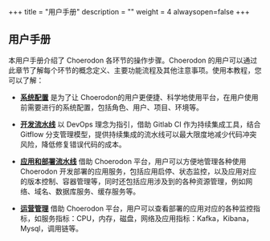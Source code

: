 ﻿+++
title = "用户手册"
description = ""
weight = 4
alwaysopen=false
+++


## 用户手册

本用户手册介绍了 Choerodon 各环节的操作步骤。Choerodon 的用户可以通过此章节了解每个环节的概念定义、主要功能流程及其他注意事项。使用本教程，您可以了解：

- [**系统配置**](../user-guide/system-configuration) 是为了让 Choerodon的用户更便捷、科学地使用平台，在用户使用前需要进行的系统配置，包括角色、用户、项目、环境等。

- [**开发流水线**](../user-guide/development-pipeline) 以 DevOps 理念为指引，借助 Gitlab CI 作为持续集成工具，结合 Gitflow 分支管理模型，提供持续集成的流水线可以最大限度地减少代码冲突风险，降低修复错误代码的成本。

- [**应用和部署流水线**](../user-guide/deployment-pipeline) 借助 Choerodon 平台，用户可以方便地管理各种使用 Choerodon 开发部署的应用服务，包括应用启停、状态监控，以及应用对应的版本控制、容器管理等，同时还包括应用涉及到的各种资源管理，例如网络、域名、数据库服务、缓存服务等。

- [**运营管理**](../user-guide/operating-manage) 借助 Choerodon 平台，用户可以查看部署的应用对应的各种监控指标，如服务指标：CPU，内存，磁盘，网络及应用指标：Kafka，Kibana，Mysql，调用链等。



